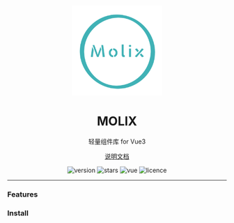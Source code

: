 <div align='center'>
	<img src="./docs/assets/Molix_logo.png" alt="LOGO" style="zoom:33%;" />
	<h1 style='text-align:center'>MOLIX</h1>
    <div>轻量组件库 for Vue3</div>
	<p>
    <a href="https://github.com/Jomorx/Molix/blob/main/README.md">说明文档</a>
  </p>
  <p>
    <img src="https://img.shields.io/npm/v/#" alt="version">
    <img src="https://img.shields.io/github/stars/Jomorx/Molix" alt="stars">
    <img src="https://img.shields.io/badge/vue-v3.2.0%2B-%23407fbc" alt="vue">
    <img src="https://img.shields.io/npm/l/#" alt="licence">
  </p>
</div>

---

### Features

### Install
